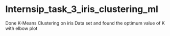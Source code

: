 # Internsip_task_3_iris_clustering_ml
Done K-Means Clustering on iris Data set and found the optimum value of K with elbow plot
